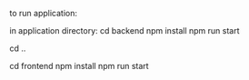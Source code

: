 to run application:

in application directory:
cd backend
npm install
npm run start

cd ..

cd frontend
npm install
npm run start